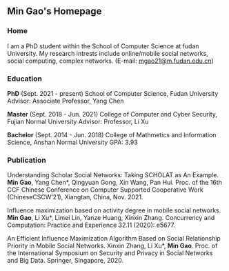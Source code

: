## Min Gao's Homepage

### Home
I am a PhD student within the School of Computer Science at fudan University. My research intrests include online/mobile social networks, social computing, complex networks. (E-mail: mgao21@m.fudan.edu.cn)



### Education

**PhD** (Sept. 2021 - present)
School of Computer Science, Fudan University 
Advisor: Associate Professor, Yang Chen

**Master** (Sept. 2018 - Jun. 2021)
College of Computer and Cyber Security, Fujian Normal University 
Advisor: Professor, Li Xu

**Bachelor** (Sept. 2014 - Jun. 2018)
College of Mathmetics and Information Science, Anshan Normal University 
GPA: 3.93


### Publication

Understanding Scholar Social Networks: Taking SCHOLAT as An Example.
**Min Gao**, Yang Chen*, Qingyuan Gong, Xin Wang, Pan Hui.
Proc. of the 16th CCF Chinese Conference on Computer Supported Cooperative Work (ChineseCSCW’21), Xiangtan, China, Nov. 2021.

Influence maximization based on activity degree in mobile social networks.
**Min Gao**, Li Xu*, Limei Lin, Yanze Huang, Xinxin Zhang. 
Concurrency and Computation: Practice and Experience 32.11 (2020): e5677.
  
An Efficient Influence Maximization Algorithm Based on Social Relationship Priority in Mobile Social Networks.
Xinxin Zhang, Li Xu*, **Min Gao**. 
Proc. of the International Symposium on Security and Privacy in Social Networks and Big Data. Springer, Singapore, 2020.
  



